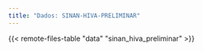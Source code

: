 ```yaml
---
title: "Dados: SINAN-HIVA-PRELIMINAR"
---
```


{{< remote-files-table "data" "sinan_hiva_preliminar" >}}
